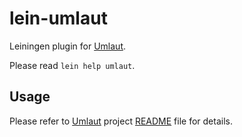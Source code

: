 # lein-umlaut

Leiningen plugin for [Umlaut](https://github.com/workco/umlaut).

Please read `lein help umlaut`.

## Usage

Please refer to [Umlaut](https://github.com/workco/umlaut) project
[README](https://github.com/workco/umlaut) file for details.
